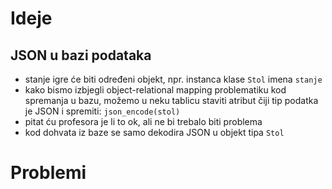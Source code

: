 # Ideje

## JSON u bazi podataka
* stanje igre će biti određeni objekt, npr. instanca klase `Stol` imena `stanje`
* kako bismo izbjegli object-relational mapping problematiku kod spremanja u bazu, možemo u neku tablicu staviti atribut čiji tip podatka je JSON i spremiti: `json_encode(stol)`
* pitat ću profesora je li to ok, ali ne bi trebalo biti problema
* kod dohvata iz baze se samo dekodira JSON u objekt tipa `Stol`

# Problemi